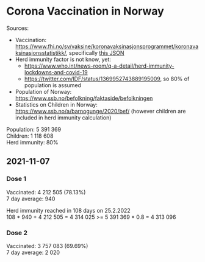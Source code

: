 # Corona Vaccination in Norway

Sources:

- Vaccination: <https://www.fhi.no/sv/vaksine/koronavaksinasjonsprogrammet/koronavaksinasjonsstatistikk/>, specifically [this JSON](https://www.fhi.no/api/chartdata/api/99119)
- Herd immunity factor is not know, yet:
  - <https://www.who.int/news-room/q-a-detail/herd-immunity-lockdowns-and-covid-19>
  - <https://twitter.com/IDF/status/1369952743889195009>, so 80% of population is assumed
- Population of Norway: <https://www.ssb.no/befolkning/faktaside/befolkningen>
- Statistics on Children in Norway: https://www.ssb.no/a/barnogunge/2020/bef/ (however children are included in herd immunity calculation)

Population: 5 391 369  
Children: 1 118 608  
Herd immunity: 80%  

## 2021-11-07

### Dose 1

Vaccinated: 4 212 505 (78.13%)  
7 day average: 940

Herd immunity reached in 108 days on 25.2.2022  
108 * 940 + 4 212 505 = 4 314 025 >= 5 391 369 * 0.8 = 4 313 096

### Dose 2

Vaccinated: 3 757 083 (69.69%)  
7 day average: 2 020

